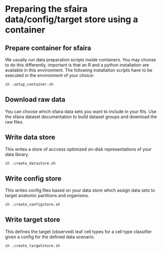 # Preparing the sfaira data/config/target store using a container
## Prepare container for sfaira
We usually run data preparation scripts inside containers.
You may choose to do this differently, important is that an R and a python installation are available in this environment.
The following installation scripts have to be executed in the environment of your choice:
```bash
sh .setup_container.sh
```

## Download raw data
You can choose which sfaira data sets you want to include in your fits.
Use the sfaira dataset documentation to build dataset groups and download the raw files.

## Write data store
This writes a store of acccess optimized on-disk representations of your data library.

```bash
sh .create_datastore.sh
```

## Write config store
This writes config files based on your data store which assign data sets to target anatomic partitions and organisms.

```bash
sh .create_configstore.sh
```

## Write target store
This defines the target (observed) leaf cell types for a cell type classifier given a config for the defined data scenario.
```bash
sh .create_targetstore.sh
```
